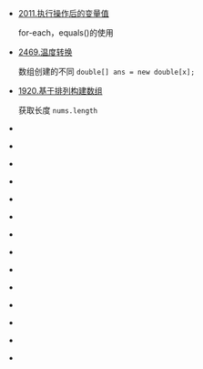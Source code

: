 - [2011.执行操作后的变量值](https://leetcode.cn/problems/final-value-of-variable-after-performing-operations/) 

  for-each，equals()的使用

- [2469.温度转换](https://leetcode.cn/problems/convert-the-temperature/)

  数组创建的不同 `double[] ans = new double[x];`

- [1920.基于排列构建数组](https://leetcode.cn/problems/build-array-from-permutation/)

  获取长度 `nums.length`

- []()
- []()

- []()
- []()

- []()
- []()

- []()
- []()

- []()
- []()

- []()
- []()

- []()
- []()



